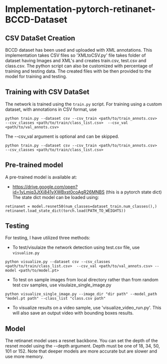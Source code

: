 # Implementation-pytorch-retinanet-BCCD-Dataset

## CSV DataSet Creation

BCCD dataset has been used and uploaded with XML annotations. This implementation takes CSV files so 'XMLtoCSV.py' file takes folder of dataset having Images and XML's and creates train.csv, test.csv and class.csv. The python script can also be customized with percentage of training and testing data. The created files with be then provided to the model for training and testing.

## Training with CSV DataSet

The network is trained using the `train.py` script. For training using a custom dataset, with annotations in CSV format, use
```
python train.py --dataset csv --csv_train <path/to/train_annots.csv>  --csv_classes <path/to/train/class_list.csv>  --csv_val <path/to/val_annots.csv>
```
The --csv_val argument is optional and can be skipped. 
```
python train.py --dataset csv --csv_train <path/to/train_annots.csv>  --csv_classes <path/to/train/class_list.csv>
```

## Pre-trained model
A pre-trained model is available at: 
- https://drive.google.com/open?id=1yLmjq3JtXi841yXWBxst0coAgR26MNBS (this is a pytorch state dict)
The state dict model can be loaded using:
```
retinanet = model.resnet50(num_classes=dataset_train.num_classes(),)
retinanet.load_state_dict(torch.load(PATH_TO_WEIGHTS))
```
## Testing
For testing, I have utilized three methods: 
- To test/visulaize the network detection using test.csv file, use `visualize.py`
```
python visualize.py --dataset csv --csv_classes <path/to/train/class_list.csv>  --csv_val <path/to/val_annots.csv> --model <path/to/model.pt>
```

- To test on sample images from local directory rather than from random test csv samples, use visulaize_single_image.py
``` 
python visualize_single_image.py --image_dir "dir path" --model_path "model.pt path" --class_list "class.csv path" 
```

- To visualize results on a video sample, use 'visualize_video_run.py'. This will also save an output video with bounding boxes results. 

## Model

The retinanet model uses a resnet backbone. You can set the depth of the resnet model using the --depth argument. Depth must be one of 18, 34, 50, 101 or 152. Note that deeper models are more accurate but are slower and use more memory.


